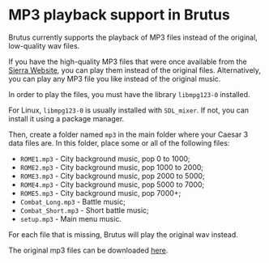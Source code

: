 # MP3 playback support in Brutus

Brutus currently supports the playback of MP3 files instead of the original, low-quality wav files.

If you have the high-quality MP3 files that were once available from the
[Sierra Website](http://web.archive.org/web/20000303064239/www.caesar3.com/downloads.shtml),
you can play them instead of the original files. Alternatively, you can play any MP3 file you like instead
of the original music.

In order to play the files, you must have the library `libmpg123-0` installed.

For Linux, `libmpg123-0` is usually installed with `SDL_mixer`. If not, you can install it using a package manager.

Then, create a folder named `mp3` in the main folder where your Caesar 3 data files are. In this folder, place some or all of the following files:

* `ROME1.mp3` - City background music, pop 0 to 1000;
* `ROME2.mp3` - City background music, pop 1000 to 2000;
* `ROME3.mp3` - City background music, pop 2000 to 5000;
* `ROME4.mp3` - City background music, pop 5000 to 7000;
* `ROME5.mp3` - City background music, pop 7000+;
* `Combat_Long.mp3` - Battle music;
* `Combat_Short.mp3` - Short battle music;
* `setup.mp3` - Main menu music.

For each file that is missing, Brutus will play the original wav instead.

The original mp3 files can be downloaded [here](https://bintray.com/bvschaik/caesar3-music/mp3).
